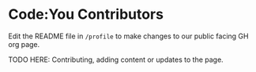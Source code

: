 # Code:You Contributors

Edit the README file in `/profile` to make changes to our public facing GH org page.

TODO HERE: Contributing, adding content or updates to the page.
